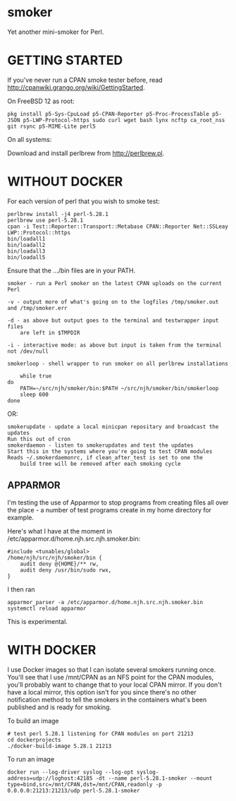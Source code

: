 smoker
======

Yet another mini-smoker for Perl.

# GETTING STARTED

If you've never run a CPAN smoke tester before, read http://cpanwiki.grango.org/wiki/GettingStarted.

On FreeBSD 12 as root:

    pkg install p5-Sys-CpuLoad p5-CPAN-Reporter p5-Proc-ProcessTable p5-JSON p5-LWP-Protocol-https sudo curl wget bash lynx ncftp ca_root_nss git rsync p5-MIME-Lite perl5

On all systems:

Download and install perlbrew from http://perlbrew.pl.

# WITHOUT DOCKER

For each version of perl that you wish to smoke test:

    perlbrew install -j4 perl-5.28.1
    perlbrew use perl-5.28.1
    cpan -i Test::Reporter::Transport::Metabase CPAN::Reporter Net::SSLeay LWP::Protocol::https
    bin/loadall1
    bin/loadall2
    bin/loadall3
    bin/loadall5

Ensure that the .../bin files are in your PATH.

    smoker - run a Perl smoker on the latest CPAN uploads on the current Perl

    -v - output more of what's going on to the logfiles /tmp/smoker.out and /tmp/smoker.err

    -d - as above but output goes to the terminal and testwrapper input files
        are left in $TMPDIR

    -i - interactive mode: as above but input is taken from the terminal not /dev/null

    smokerloop - shell wrapper to run smoker on all perlbrew installations
    
        while true
	do
	    PATH=~/src/njh/smoker/bin:$PATH ~/src/njh/smoker/bin/smokerloop
	    sleep 600
	done

OR:

    smokerupdate - update a local minicpan repositary and broadcast the updates
	Run this out of cron
    smokerdaemon - listen to smokerupdates and test the updates
	Start this in the systems where you're going to test CPAN modules
	Reads ~/.smokerdaemonrc, if clean_after_test is set to one the
		build tree will be removed after each smoking cycle

## APPARMOR

I'm testing the use of Apparmor to stop programs from creating files all over
the place - a number of test programs create in my home directory for example.

Here's what I have at the moment in
/etc/apparmor.d/home.njh.src.njh.smoker.bin:

    #include <tunables/global>
    /home/njh/src/njh/smoker/bin {
        audit deny @{HOME}/** rw,
        audit deny /usr/bin/sudo rwx,
    }

I then ran

    apparmor_parser -a /etc/apparmor.d/home.njh.src.njh.smoker.bin
    systemctl reload apparmor

This is experimental.

# WITH DOCKER

I use Docker images so that I can isolate several smokers running once.
You'll see that I use /mnt/CPAN as an NFS point for the CPAN modules,
you'll probably want to change that to your local CPAN mirror.
If you don't have a local mirror, this option isn't for you since
there's no other notification method to tell the smokers in the containers
what's been published and is ready for smoking.

To build an image

    # test perl 5.28.1 listening for CPAN modules on port 21213
    cd dockerprojects
    ./docker-build-image 5.28.1 21213

To run an image

    docker run --log-driver syslog --log-opt syslog-address=udp://loghost:42185 -dt --name perl-5.28.1-smoker --mount type=bind,src=/mnt/CPAN,dst=/mnt/CPAN,readonly -p 0.0.0.0:21213:21213/udp perl-5.28.1-smoker
